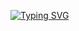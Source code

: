 [![Typing SVG](https://readme-typing-svg.demolab.com?font=Fira+Code&duration=1000&pause=2000&random=true&width=435&lines=Hello!+How+is+it+going%3F;Hola!+Qu%C3%A9+tal%3F;Cze%C5%9B%C4%87!+Co+s%C5%82ycha%C4%87%3F)](https://git.io/typing-svg)

<!--
**gozderapatryk/gozderapatryk** is a ✨ _special_ ✨ repository because its `README.md` (this file) appears on your GitHub profile.

Here are some ideas to get you started:

- 🔭 I’m currently working on ...
- 🌱 I’m currently learning ...
- 👯 I’m looking to collaborate on ...
- 🤔 I’m looking for help with ...
- 💬 Ask me about ...
- 📫 How to reach me: ...
- 😄 Pronouns: ...
- ⚡ Fun fact: ...
-->
